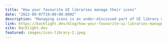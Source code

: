 ```yaml
---
title: "How your favourite UI libraries manage their icons"
date: "2022-09-07T19:00:00.000Z"
description: "Managing icons is an under-discussed part of UI library mgmt. By poorly managing your icons you can increase the data sent to your users by several hundred KBs of mostly unused icons! Learn how your favourite libraries manage their icons"
link: https://backlight.dev/blog/how-your-favourite-ui-libraries-manage-their-icons
site: Backlight.dev
featured: images/icon-library-2.jpeg
---
```

